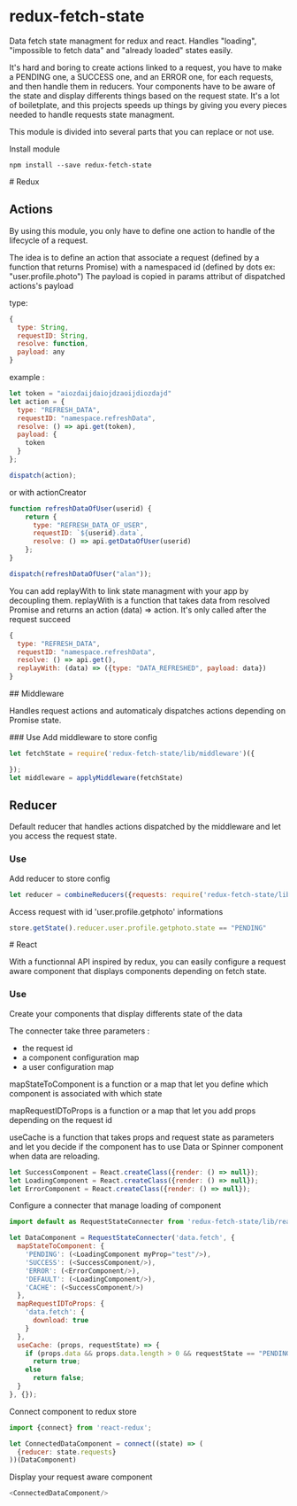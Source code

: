 # redux-fetch-state

Data fetch state managment for redux and react. Handles "loading", "impossible to fetch data" and "already loaded" states easily.

It's hard and boring to create actions linked to a request,
you have to make a PENDING one, a SUCCESS one, and an ERROR one,
for each requests, and then handle them in reducers.
Your components have to be aware of the state and display differents things based on the request state.
It's a lot of boiletplate, and this projects speeds up things by giving you every pieces needed to handle requests state managment.

This module is divided into several parts that you can replace or not use.

Install module
```shell
npm install --save redux-fetch-state
```
# Redux

## Actions

By using this module, you only have to define one action to handle of the lifecycle of a request.

The idea is to define an action that associate a request (defined by a function that returns Promise) with a namespaced id (defined by dots ex: "user.profile.photo")
The payload is copied in params attribut of dispatched actions's payload

type:
```javascript
{
  type: String,
  requestID: String,
  resolve: function,
  payload: any
}
```

example :
```javascript
let token = "aiozdaijdaiojdzaoijdiozdajd"
let action = {
  type: "REFRESH_DATA",
  requestID: "namespace.refreshData",
  resolve: () => api.get(token),
  payload: {
    token
  }
};

dispatch(action);
```

or with actionCreator

```javascript
function refreshDataOfUser(userid) {
    return {
      type: "REFRESH_DATA_OF_USER",
      requestID: `${userid}.data`,
      resolve: () => api.getDataOfUser(userid)
    };
}

dispatch(refreshDataOfUser("alan"));
```

You can add replayWith to link state managment with your app by decoupling them.
replayWith is a function that takes data from resolved Promise and returns an action (data) => action.
It's only called after the request succeed

```javascript
{
  type: "REFRESH_DATA",
  requestID: "namespace.refreshData",
  resolve: () => api.get(),
  replayWith: (data) => ({type: "DATA_REFRESHED", payload: data})
}
```

## Middleware

Handles request actions and automaticaly dispatches actions depending on Promise state.

### Use
Add middleware to store config
```javascript
let fetchState = require('redux-fetch-state/lib/middleware')({

});
let middleware = applyMiddleware(fetchState)
```
## Reducer

Default reducer that handles actions dispatched by the middleware and let you access the request state.

### Use
Add reducer to store config
```javascript
let reducer = combineReducers({requests: require('redux-fetch-state/lib/reducer')});
```

Access request with id 'user.profile.getphoto' informations
```javascript
store.getState().reducer.user.profile.getphoto.state == "PENDING"
```

# React

With a functionnal API inspired by redux, you can easily configure a request aware component that displays components depending on fetch state.

### Use

Create your components that display differents state of the data

The connecter take three parameters :
  - the request id
  - a component configuration map
  - a user configuration map

mapStateToComponent is a function or a map that let you define which component is associated with which state

mapRequestIDToProps is a function or a map that let you add props depending on the request id

useCache is a function that takes props and request state as parameters and let you decide if the component has to use Data or Spinner component when data are reloading.
```javascript
let SuccessComponent = React.createClass({render: () => null});
let LoadingComponent = React.createClass({render: () => null});
let ErrorComponent = React.createClass({render: () => null});
```

Configure a connecter that manage loading of component
```javascript
import default as RequestStateConnecter from 'redux-fetch-state/lib/react';

let DataComponent = RequestStateConnecter('data.fetch', {
  mapStateToComponent: {
    'PENDING': (<LoadingComponent myProp="test"/>),
    'SUCCESS': (<SuccessComponent/>),
    'ERROR': (<ErrorComponent/>),
    'DEFAULT': (<LoadingComponent/>),
    'CACHE': (<SuccessComponent/>)
  },
  mapRequestIDToProps: {
    'data.fetch': {
      download: true
    }
  },
  useCache: (props, requestState) => {
    if (props.data && props.data.length > 0 && requestState == "PENDING")
      return true;
    else
      return false;
  }
}, {});
```

Connect component to redux store
```javascript
import {connect} from 'react-redux';

let ConnectedDataComponent = connect((state) => (
  {reducer: state.requests}
))(DataComponent)
```

Display your request aware component
```javascript
<ConnectedDataComponent/>
```
